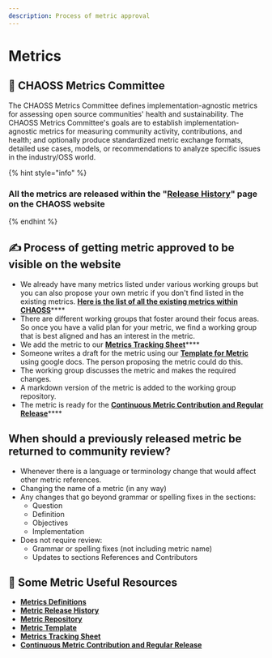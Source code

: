 ```yaml
---
description: Process of metric approval
---
```


# Metrics

## 👥 CHAOSS Metrics Committee

The CHAOSS Metrics Committee defines implementation-agnostic metrics for assessing open source communities' health and sustainability. The CHAOSS Metrics Committee's goals are to establish implementation-agnostic metrics for measuring community activity, contributions, and health; and optionally produce standardized metric exchange formats, detailed use cases, models, or recommendations to analyze specific issues in the industry/OSS world.

{% hint style="info" %}
### All the metrics are released within the "[**Release History**](https://chaoss.community/release-history/)" page on the CHAOSS website
{% endhint %}

## ✍ Process of getting metric approved to be visible on the website

* We already have many metrics listed under various working groups but you can also propose your own metric if you don't find listed in the existing metrics. [**Here is the list of all the existing metrics within CHAOSS**](https://chaoss.community/metrics/)\*\*\*\*
* There are different working groups that foster around their focus areas. So once you have a valid plan for your metric, we find a working group that is best aligned and has an interest in the metric.
* We add the metric to our [**Metrics Tracking Sheet**](https://docs.google.com/spreadsheets/d/1tAGzUiZ9jdORKCnoDQJkOU8tQsZDCZVjcWqXYOSAFmE/edit#gid=0)\*\*\*\*
* Someone writes a draft for the metric using our [**Template for Metric**](https://github.com/chaoss/metrics/blob/master/resources/metrics-template.md) using google docs. The person proposing the metric could do this.
* The working group discusses the metric and makes the required changes.
* A markdown version of the metric is added to the working group repository.
* The metric is ready for the [**Continuous Metric Contribution and Regular Release**](https://handbook.chaoss.community/community-handbook/community-initiatives/untitled-3)\*\*\*\*

## When should a previously released metric be returned to community review?

* Whenever there is a language or terminology change that would affect other metric references. 
* Changing the name of a metric \(in any way\)
* Any changes that go beyond grammar or spelling fixes in the sections: 
  * Question
  * Definition
  * Objectives
  * Implementation
* Does not require review:
  * Grammar or spelling fixes \(not including metric name\)
  * Updates to sections References and Contributors

## 🧐 Some Metric Useful Resources

* [**Metrics Definitions**](https://chaoss.community/metrics/)
* [**Metric Release History**](https://chaoss.community/release-history/)
* [**Metric Repository**](https://github.com/chaoss/metrics)
* [**Metric Template**](https://github.com/chaoss/metrics/blob/master/resources/metrics-template.md)
* [**Metrics Tracking Sheet**](https://docs.google.com/spreadsheets/d/1tAGzUiZ9jdORKCnoDQJkOU8tQsZDCZVjcWqXYOSAFmE/edit#gid=0)
* [**Continuous Metric Contribution and Regular Release**](https://github.com/chaoss/governance/blob/master/community-handbook/metrics-release.md)

